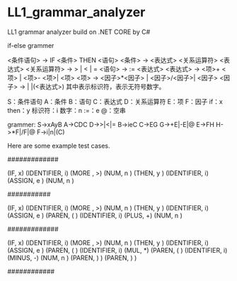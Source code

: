 # LL1_grammar_analyzer
LL1 grammar analyzer build on .NET CORE by C#

if-else grammer

<条件语句> → IF <条件> THEN <语句> 
<条件> → <表达式> <关系运算符> <表达式>
<关系运算符>  → > | < | =
<语句> → <id> := <表达式>
<表达式> → <项>+ <项> | <项>- <项>| <项>
<项> → <因子>*<因子> | <因子>/<因子>| <因子>
<因子> → <id> |<num> |(<表达式>)
其中<id>表示标识符，<num>表示无符号数字。

S：条件语句
A：条件
B：语句
C：表达式
D：关系运算符
E：项
F：因子
if：x
then：y
标识符：i
数字：n
:=：e
@：空串


grammer:
S->xAyB
A->CDC
D->>|<|=
B->ieC
C->EG
G->+E|-E|@
E->FH
H->*F|/F|@
F->i|n|(C)

Here are some example test cases.

#############

(IF,   x)
(IDENTIFIER,    i)
(MORE ,       >)
(NUM,  n )
(THEN, y )
(IDENTIFIER,    i)
(ASSIGN, e )
(NUM,  n )

###########

(IF,   x)
(IDENTIFIER,    i)
(MORE ,       >)
(NUM,  n )
(THEN, y )
(IDENTIFIER,    i)
(ASSIGN, e )
(PAREN,  ( )
(IDENTIFIER,    i)
(PLUS,   +)
(NUM,  n )



#############

(IF,   x)
(IDENTIFIER,    i)
(MORE ,       >)
(NUM,  n )
(THEN, y )
(IDENTIFIER,    i)
(ASSIGN, e )
(PAREN,  ( )
(IDENTIFIER,    i)
(MUL, *)
(PAREN,  ( )
(IDENTIFIER,    i)
(MINUS,   -)
(NUM,  n )
(PAREN,  ) )
(PAREN,  ) )


############


